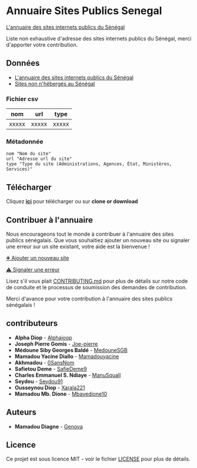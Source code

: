 # Annuaire Sites Publics Senegal
[L'annuaire des sites internets publics du Sénégal](/data/annuaire.csv)

Liste non exhaustive d'adresse des sites internets publics du Sénégal, merci d'apporter votre contribution.

## Données

- [L'annuaire des sites internets publics du Sénégal](/data/annuaire.csv)
- [Sites non n'hébergés au Sénégal](/data/non_senegal.csv)

### Fichier csv

| nom  | url | type |
| --------- |:-----:|:-----:|
|   xxxxx   | xxxxx | xxxxx |

### Métadonnée
```
nom "Nom du site"
url "Adresse url du site"
type "Type du site (Administrations, Agences, État, Ministères, Services)"

```

## Télécharger

Cliquez [**ici**](https://github.com/senegalouvert/annuaire-sites-publics-senegal/archive/master.zip) pour télécharger ou sur **clone or download**

## Contribuer à l'annuaire

Nous encourageons tout le monde à contribuer à l'annuaire des sites publics sénégalais. Que vous souhaitiez ajouter un nouveau site ou signaler une erreur sur un site existant, votre aide est la bienvenue !

[➕ Ajouter un nouveau site](https://github.com/senegalouvert/annuaire-sites-publics-senegal/issues/new/choose)

[⚠️ Signaler une erreur](https://github.com/senegalouvert/annuaire-sites-publics-senegal/issues/new/choose)

Lisez s'il vous plait [CONTRIBUTING.md](CONTRIBUTING.md) pour plus de détails sur notre code de conduite et le processus de soumission des demandes de contribution.

Merci d'avance pour votre contribution à l'annuaire des sites publics sénégalais !

## contributeurs

* **Alpha Diop** - [Alphajoop](https://github.com/alphajoop)
* **Joseph Pierre Gomis** - [Joe-pierre](https://github.com/joe-pierre)
* **Médoune Siby Georges Baldé** - [MedouneSGB](https://github.com/MedouneSGB)
* **Mamadou Yacine Diallo** - [Mamadouyacine](https://github.com/mamadouyacine)
* **Akhmadou** - [0SansNom](https://github.com/0SansNom)
* **Safietou Deme** - [SafieDeme9](https://github.com/SafieDeme9)
* **Charles Emmanuel S. Ndiaye** - [ManuSquall](https://github.com/ManuSquall)
* **Seydou** - [Seydou91](https://github.com/seydou91)
* **Ousseynou Diop** - [Xarala221](https://github.com/xarala221)
* **Mamadou Mb. Dione** - [Mbayedione10](https://github.com/mbayedione10)

## Auteurs

* **Mamadou Diagne** - [Genova](https://github.com/dofbi)

## Licence

Ce projet est sous licence MIT - voir le fichier [LICENSE](LICENSE) pour plus de détails.
